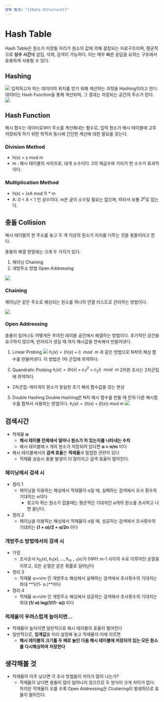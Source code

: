 ```yaml
---
상위 링크: "[[Data Structure]]"
---
```

# Hash Table
Hash Table은 원소가 저장될 자리가 원소의 값에 의해 결정되는 자료구조이며, 평균적으로 **상수 시간**에 삽입, 삭제, 검색이 가능하다. 이는 매우 빠른 응답을 요하는 구조에서 유용하게 사용될 수 있다.

## Hashing
![](https://i.imgur.com/RSelvee.png)
입력하고자 하는 데이터의 위치를 얻기 위해 계산하는 과정을 Hashing이라고 한다. 데이터는 Hash Function을 통해 계산되며, 그 결과는 저장되는 공간의 주소가 된다.
![](https://i.imgur.com/rtVrzMs.png)

## Hash Function
해시 함수는 데이터로부터 주소를 계산해내는 함수로, 입력 원소가 해시 테이블에 고루 저장되게 하기 위한 목적과 동시에 간단한 계산에 대한 필요를 갖는다.

### Division Method
* h(x) = x mod m
* m : 해시 테이블의 사이즈로, 대개 소수이다. 2의 제곱수와 거리가 먼 소수가 효과적이다.

### Multiplication Method
* h(x) = (xA mod 1) * m
* A: 0 < A < 1 인 상수이다. m은 굳이 소수일 필요는 없으며, 따라서 보통 $2^p$로 잡는다.
## 충돌 Collision
해시 테이블의 한 주소를 놓고 두 개 이상의 원소가 자리를 다투는 것을 충돌이라고 한다.

충돌의 해결 방법에는 크게 두 가지가 있다.
1. 체이닝 Chaining
2. 개방주소 방법 Open Addressing

![](https://i.imgur.com/afbrlkF.png)

### Chaining
체이닝은 같은 주소로 해싱되는 원소를 하나의 연결 리스트로 관리하는 방법이다.

![](https://i.imgur.com/UYh7lu7.png)

### Open Addressing
충돌이 일어나도 어떻게든 주어진 테이블 공간에서 해결하는 방법이다. 추가적인 공간을 요구하지 않으며, 빈자리가 생길 때 까지 해시값을 연속해서 만들어낸다.

1. Linear Probing
![](https://i.imgur.com/tibVxNa.png)
$h_i(x) = (h(x)+i)\ \ mod\ \ m$ 과 같은 방법으로 N차의 해싱 함수를 만들어낸다. 이 방법은 1차 군집에 취약하다.

2. Quandratic Probing
$h_i(x) = (h(x) + c_1i^2 + c_2i) \ \ mod \ \ m$
2차원 조사는 2차군집에 취약하다.
* 2차군집: 여러개의 원소가 동일한 초기 해쉬 함수값을 갖는 현상

3. Double Hashing
Double Hashing은 N차 해시 함수를 만들 때 전혀 다른 해시함수를 합쳐서 사용하는 방법이다.
$h_i(x) = (h(x) + if(x)) \ mod \ m$
![](https://i.imgur.com/QHCXH7S.png)

## 검색시간
- 적재율 **α**
    - **해시 테이블 전체에서 얼마나 원소가 차 있는지를 나타내는 수치**
    - 해시 테이블에 n 개의 원소가 저장되어 있다면 **α = n/m** 이다
- 해시 테이블에서의 **검색 효율**은 **적재율**과 밀접한 관련이 있다
    - 적재율 상승시 충돌 발생이 더 많아지고 검색 효율이 떨어진다.

### 체이닝에서 검색 시

- 정리 1
    - 체이닝을 이용하는 해싱에서 적재율이 α일 때, 실패하는 검색에서 조사 횟수의 기대치는 α이다
        - 찾고자 하는 원소가 없을때는 평균적인 기대치인 $\alpha$개의 원소를 조사하고 나면 끝난다.
- 정리 2
    - 체이닝을 이용하는 해싱에서 적재율이 α일 때, 성공하는 검색에서 조사횟수의 기대치는 **(1 + α)/2 + α/2n** 이다

### 개방주소 방법에서의 검색 시

- 가정
    - 조사순서 $h_0(x), h_1(x), ...,h_{m-1}(x)$가 0부터 m-1 사이의 수로 이루어진 순열을 이루고, 모든 순열은 같은 확률로 일어난다
- 정리 3
    - 적재율 α=n/m 인 개방주소 해싱에서 실패하는 검색에서 조사횟수의 기대치는 최대 **1/(1- α )**이다
- 정리 4
    - 적재율 α=n/m 인 개방주소 해싱에서 성공하는 검색에서 조사횟수의 기대치는 최대 **(1/ α) log(1/(1- α))** 이다

### 적재율이 우려스럽게 높아지면…

- 적재율이 높아지면 일반적으로 해시 테이블의 효율이 떨어진다
- 일반적으로, **임계값**을 미리 설정해 놓고 적재율이 이에 이르면
    - **해시 테이블의 크기를 두 배로 늘인 다음 해시 테이블에 저장되어 있는 모든 원소를 다시해싱하여 저장한다**

## 생각해볼 것
- 적재율이 아주 낮으면 각 조사 방법들이 차이가 많이 나는가?
    - 적재율이 낮다면 충돌이 많이 일어나지 않으므로 두 방식이 크게 차이가 없다. 하지만 적재율이 오를 수록 Open Addressing은 Clustering이 발생하므로 효율이 떨어진다.
